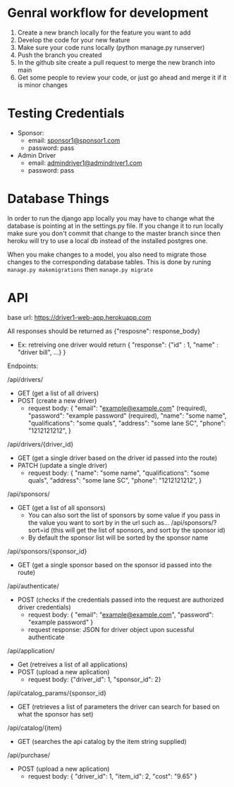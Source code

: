 # Genral workflow for development
1. Create a new branch locally for the feature you want to add
2. Develop the code for your new feature
3. Make sure your code runs locally (python manage.py runserver)
4. Push the branch you created
5. In the github site create a pull request to merge the new branch into main
6. Get some people to review your code, or just go ahead and merge it if it is minor changes

# Testing Credentials
- Sponsor:
  - email: sponsor1@sponsor1.com
  - password: pass
- Admin Driver
  - email: admindriver1@admindriver1.com
  - password: pass

# Database Things
In order to run the django app locally you may have to change what the database is pointing at in the settings.py file. If you change it to run locally make sure you don't commit that change to the master branch since then heroku will try to use a local db instead of the installed postgres one.

When you make changes to a model, you also need to migrate those changes to the corresponding database tables. This is done by runing `manage.py makemigrations` then `manage.py migrate`

# API
base url: https://driver1-web-app.herokuapp.com

All responses should be returned as {"resposne": response_body}
  - Ex: retreiving one driver would return { "response": {"id" : 1, "name" : "driver bill", ...} }

Endpoints:

/api/drivers/
  - GET (get a list of all drivers)
  - POST (create a new driver)
    - request body: { 
      "email": "example@example.com" (required), 
      "password": "example password" (required), 
      "name": "some name", 
      "qualifications": "some quals", 
      "address": "some lane SC", 
      "phone": "1212121212", 
    }

/api/drivers/{driver_id}
  - GET (get a single driver based on the driver id passed into the route)
  - PATCH (update a single driver)
    - request body: { 
      "name": "some name", 
      "qualifications": "some quals", 
      "address": "some lane SC", 
      "phone": "1212121212", 
    }

/api/sponsors/
  - GET (get a list of all sponsors)
    - You can also sort the list of sponsors by some value if you pass in the value you want to sort by in the url such as...
      /api/sponsors/?sort=id (this will get the list of sponsors, and sort by the sponsor id)
    - By default the sponsor list will be sorted by the sponsor name

/api/sponsors/{sponsor_id}
  - GET (get a single sponsor based on the sponsor id passed into the route)

/api/authenticate/
  - POST (checks if the credentials passed into the request are authorized driver credentials)
    - request body: { "email": "example@example.com", "password": "example password" }
    - request response: JSON for driver object upon sucessful authenticate

/api/application/
  - Get (retreives a list of all applications)
  - POST (upload a new aplication)
    - request body: {"driver_id": 1, "sponsor_id": 2}

/api/catalog_params/{sponsor_id}
  - GET (retrieves a list of parameters the driver can search for based on what the sponsor has set) 

/api/catalog/{item}
  - GET (searches the api catalog by the item string supplied) 

/api/purchase/
  - POST (upload a new aplication)
    - request body: { "driver_id": 1, "item_id": 2, "cost": "9.65" }


